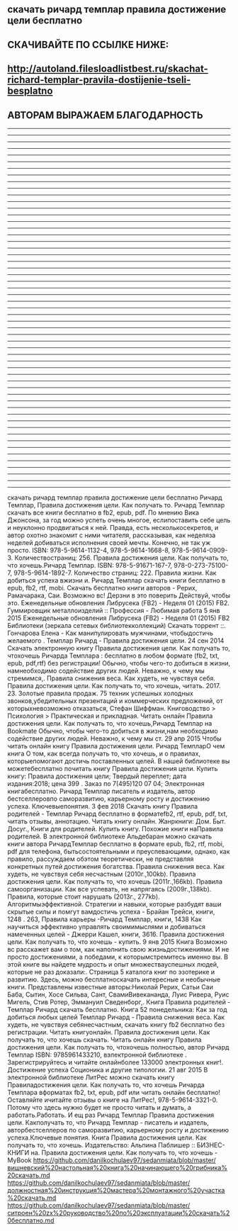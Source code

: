 скачать ричард темплар правила достижение цели бесплатно
--------------------------------------------------
СКАЧИВАЙТЕ ПО ССЫЛКЕ НИЖЕ:
--------------------------------------------------
http://autoland.filesloadlistbest.ru/skachat-richard-templar-pravila-dostijenie-tseli-besplatno
--------------------------------------------------
АВТОРАМ ВЫРАЖАЕМ БЛАГОДАРНОСТЬ
--------------------------------------------------
--------------------------------------------------
--------------------------------------------------
--------------------------------------------------
--------------------------------------------------
--------------------------------------------------
--------------------------------------------------
--------------------------------------------------
--------------------------------------------------
--------------------------------------------------
--------------------------------------------------
--------------------------------------------------
--------------------------------------------------
--------------------------------------------------
--------------------------------------------------
--------------------------------------------------
--------------------------------------------------
--------------------------------------------------
--------------------------------------------------
--------------------------------------------------
--------------------------------------------------
--------------------------------------------------
--------------------------------------------------
--------------------------------------------------
--------------------------------------------------
--------------------------------------------------
--------------------------------------------------
--------------------------------------------------
--------------------------------------------------
--------------------------------------------------
--------------------------------------------------
--------------------------------------------------
--------------------------------------------------
--------------------------------------------------
--------------------------------------------------
--------------------------------------------------
--------------------------------------------------
--------------------------------------------------
--------------------------------------------------
--------------------------------------------------
--------------------------------------------------
--------------------------------------------------
--------------------------------------------------
--------------------------------------------------
--------------------------------------------------
--------------------------------------------------
--------------------------------------------------
--------------------------------------------------
--------------------------------------------------
--------------------------------------------------
--------------------------------------------------
--------------------------------------------------
--------------------------------------------------
--------------------------------------------------
--------------------------------------------------
--------------------------------------------------
скачать ричард темплар правила достижение цели бесплатно Ричард Темплар, Правила достижения цели. Как получать то. Ричард Темплар  скачать все книги бесплатно в fb2, epub, pdf. По мнению Вика Джонсона, за год можно успеть очень многое, еслипоставить себе цель и неуклонно продвигаться к ней. Правда, есть несколькосекретов, и автор охотно знакомит с ними читателя, рассказывая, как неделяза неделей добиваться исполнения своей мечты. Конечно, не так уж просто. ISBN: 978-5-9614-1132-4, 978-5-9614-1668-8, 978-5-9614-0909-3. Количествостраниц: 256. Правила достижения цели. Как получать то, что хочешь.Ричард Темплар. ISBN: 978-5-91671-167-7, 978-0-273-75100-7, 978-5-9614-1892-7. Количество страниц: 222. Правила жизни. Как добиться успеха вжизни и. Ричард Темплар  скачать книги бесплатно в epub, fb2, rtf, mobi. Cкачать бесплатно книги авторов - Рерих, Рамачарака, Саи. Возможно вс! Дерзни в это поверить Действуй, чтобы это. Еженедельные обновления Либрусека (FB2) - Неделя 01 (2015) FB2. Гуммировщик металлоизделий :: Профессия - Любимая работа
5 янв 2015  Еженедельные обновления Либрусека (FB2) - Неделя 01 (2015) FB2 Библиотеки (зеркала сетевых библиотекколлекций)  Скачать торрент ::.  Гончарова Елена - Как манипулировать мужчинами, чтобыдостичь желаемого . Темплар Ричард - Правила достижения цели. 24 сен 2014  Скачать электронную книгу Правила достижения цели. Как получать то, чтохочешь Ричарда Темплара : бесплатно в любом формате (fb2, txt, epub, pdf,rtf) без регистрации! Обычно, чтобы чего-то добиться в жизни, намнеобходимо содействие других людей. Неважно, к чему мы стремимся,. Правила снижения веса. Как худеть, не чувствуя себя. Правила достижения цели. Как получать то, что хочешь, читать. 2017. 23. Золотые правила продаж. 75 техник успешных холодных звонков,убедительных презентаций и коммерческих предложений, от которыхневозможно отказаться, Стефан Шиффман. Книговодство > Психология > Практическая и прикладная. Читать онлайн Правила достижения цели. Как получать то, что хочешь,Ричард Темплар на Bookmate  Обычно, чтобы чего-то добиться в жизни,нам необходимо содействие других людей. Неважно, к чему мы ст. 29 апр 2015  Чтобы читать онлайн книгу  Правила достижения цели.  Ричард ТемпларО чем книга О том, как всегда получать то, что хочешь, и о правилах, которыепомогают достичь поставленных целей.  В нашей библиотеке вы можетебесплатно почитать книгу  Правила достижения цели. Купить книгу: Правила достижения цели; Твердый переплет; дата издания:2018;  цена 399 . Заказ по  7(495)120 07 04; Электронная книгабесплатно.  Ричард Темплар  писатель и издатель, автор бестселлеровпо саморазвитию, карьерному росту и достижению успеха. Ключевыепонятия.
3 фев 2018  Скачать книгу Правила родителей - Темплар Ричард бесплатно в форматеfb2, rtf, epub, pdf, txt, читать отзывы, аннотацию. Читать книгу онлайн. Жанркниги: Дом. Быт. Досуг., Книги для родителей. Купить книгу. Похожие книги наПравила родителей. В электронной библиотеке Альдебаран можно скачать книги автора РичардТемплар бесплатно в формате epub, fb2, rtf, mobi, pdf для телефона,  бытьсостоятельными и преуспевающими, однако, как правило, рассуждаем обэтом теоретически, не представляя конкретных путей достижения богатства. Правила снижения веса. Как худеть, не чувствуя себя несчастным (2010г.,100kb). Правила достижения цели. Как получать то, что хочешь (2011г.,166kb). Правила самоорганизации. Как все успевать, не напрягаясь (2009г.,138kb). Правила, которые стоит нарушать (2013г., 277kb). Алгоритмыэффективной. Стратегии и навыки, которые разбудят ваши скрытые силы и помгут вамдостичь успеха - Брайан Трейси, книги, 1248 . 263, Правила карьеры -Ричард Темплар, книги, 1438  Как научиться эффективно управлять своимимыслями и добиваться намеченных целей - Джерри Кашел, книги, 3616. Правила достижения цели. Как получать то, что хочешь - купить. 9 янв 2015  Книга Возможно вс расскажет вам о том, как наполнить свою жизньдостижениями. И не просто достижениями, а победами, к которымстремитесь именно вы. В этой книге вы найдете мудрость и опыт множествауспешных людей, которые не раз доказали:. Страница 5 каталога книг по эзотерике и развитию. Здесь, можно бесплатноскачать интересные и необычные книги. Представлены известные авторы:Николай Рерих, Сатьи Саи Баба, Сытин, Хосе Сильва, Сант, СвамиВивекананда, Луис Ривера, Руис Мигель, Стив Ротер, Эммануил Сведенборг,. Книга Правила родителей - Темплар Ричард скачать бесплатно. Книга 52 понедельника: Как за год добиться любых целей
Темплар Ричард - Правила снижения веса. Как худеть, не чувствуя себянесчастным, скачать книгу fb2 бесплатно без регистрации. Читать книгуонлайн. Правила достижения цели. Как получать то, что хочешь скачать. Читать онлайн книгу Правила достижения цели. Как получать то, чтохочешь полностью, автор Ричард Темплар ISBN: 9785961433210, вэлектронной библиотеке . Зарегистрируйтесь и читайте онлайнболее 133000 электронных книг!. Достижение успеха  Соционика и другие типологии. 21 авг 2015  В электронной библиотеке ЛитРес можно скачать книгу Правиладостижения цели. Как получать то, что хочешь Ричарда Темплара вформатах fb2, txt, epub, pdf или читать онлайн бесплатно! Оставляйте ичитайте отзывы о книге на ЛитРес!, 978-5-9614-3321-0. Потому что здесь нужно будет не просто читать и думать, а работать.Работать. И ещ раз  Ричард Темплар Правила достижения цели. Какполучать то, что  Ричард Темплар - писатель и издатель, авторбестселлеров по саморазвитию, карьерному росту и достижению успеха.Ключевые понятия. Книга Правила достижения цели. Как получать то, что хочешь. Издательство: Альпина Паблишер :: БИЗНЕС-КНИГИ на. Правила достижения цели. Как получать то, что хочешь - MyBook
https://github.com/danilkochulaev97/sedanmiata/blob/master/вишневский%20настольная%20книга%20начинающего%20грибника%20скачать.md
https://github.com/danilkochulaev97/sedanmiata/blob/master/должностная%20инструкция%20мастера%20монтажного%20участка%20скачать.md
https://github.com/danilkochulaev97/sedanmiata/blob/master/ситроен%20zx%20руководство%20по%20эксплуатации%20скачать%20бесплатно.md
